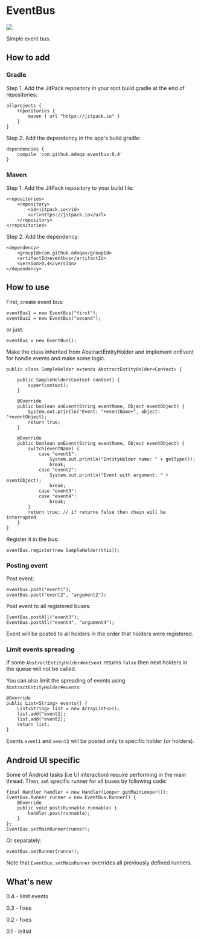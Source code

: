 # EventBus

[![](https://jitpack.io/v/edeqa/eventbus.svg)](https://jitpack.io/#edeqa/eventbus)

Simple event bus.

## How to add

### Gradle

Step 1. Add the JitPack repository in your root build.gradle at the end of repositories:

    allprojects {
        repositories {
            maven { url "https://jitpack.io" }
        }
    }

Step 2. Add the dependency in the app's build.gradle:

    dependencies {
        compile 'com.github.edeqa:eventbus:0.4'
    }

### Maven

Step 1. Add the JitPack repository to your build file:

    <repositories>
        <repository>
            <id>jitpack.io</id>
            <url>https://jitpack.io</url>
        </repository>
    </repositories>
    
Step 2. Add the dependency:

    <dependency>
        <groupId>com.github.edeqa</groupId>
        <artifactId>eventbus</artifactId>
        <version>0.4</version>
    </dependency>

## How to use

First, create event bus:

    eventBus1 = new EventBus("first");
    eventBus2 = new EventBus("second");

or just:

    eventBus = new EventBus();

Make the class inherited from AbstractEntityHolder and implement onEvent for handle events and make some logic.

    public class SampleHolder extends AbstractEntityHolder<Context> {

        public SampleHolder(Context context) {
            super(context);
        }

        @Override
        public boolean onEvent(String eventName, Object eventObject) {
            System.out.println("Event: "+eventName+", object: "+eventObject);
            return true;
        }

        @Override
        public boolean onEvent(String eventName, Object eventObject) {
            switch(eventName) {
                case "event1":
                    System.out.println("EntityHolder name: " + getType());
                    break;
                case "event2":
                    System.out.println("Event with argument: " + eventObject);
                    break;
                case "event3":
                case "event4":
                    break;
            }
            return true; // if returns false then chain will be interrupted
        }
    }

Register it in the bus:

    eventBus.register(new SampleHolder(this));

### Posting event

Post event:

    eventBus.post("event1");
    eventBus.post("event2", "argument2");

Post event to all registered buses:

    EventBus.postAll("event3");
    EventBus.postAll("event4", "argument4");

Event will be posted to all holders in the order that holders were registered.

### Limit events spreading

If some `AbstractEntityHolder#onEvent` returns `false` then next holders in the queue will not be called.

You can also limit the spreading of events using `AbstractEntityHolder#events`:

    @Override
    public List<String> events() {
        List<String> list = new ArrayList<>();
        list.add("event1);
        list.add("event2);
        return list;
    }

Events `event1` and `event2` will be posted only to specific holder (or holders).

## Android UI specific

Some of Android tasks (i.e UI interaction) require performing in the main thread. Then, set specific runner for all buses by following code:

    final Handler handler = new Handler(Looper.getMainLooper());
    EventBus.Runner runner = new EventBus.Runner() {
        @Override
        public void post(Runnable runnable) {
            handler.post(runnable);
        }
    };
    EventBus.setMainRunner(runner);

Or separately:

    eventBus.setRunner(runner);

Note that `EventBus.setMainRunner` overrides all previously defined runners.

## What's new

0.4 - limit events

0.3 - fixes

0.2 - fixes

0.1 - initial
